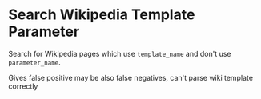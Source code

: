 # Search Wikipedia Template Parameter

Search for Wikipedia pages which use `template_name` and don't use `parameter_name`.

Gives false positive may be also false negatives, can't parse wiki template correctly